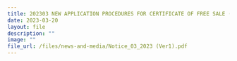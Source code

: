```yaml
---
title: 202303 NEW APPLICATION PROCEDURES FOR CERTIFICATE OF FREE SALE (CFS)
date: 2023-03-20
layout: file
description: ""
image: ""
file_url: /files/news-and-media/Notice_03_2023 (Ver1).pdf
---
```

